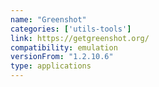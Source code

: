 ```yaml
---
name: "Greenshot"
categories: ['utils-tools']
link: https://getgreenshot.org/
compatibility: emulation
versionFrom: "1.2.10.6"
type: applications
---
```


